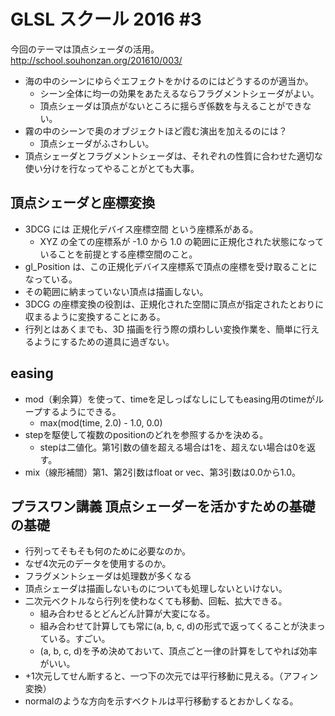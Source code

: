 # GLSL スクール 2016 #3
今回のテーマは頂点シェーダの活用。
http://school.souhonzan.org/201610/003/

- 海の中のシーンにゆらぐエフェクトをかけるのにはどうするのが適当か。
  - シーン全体に均一の効果をあたえるならフラグメントシェーダがよい。
  - 頂点シェーダは頂点がないところに揺らぎ係数を与えることができない。
- 霧の中のシーンで奥のオブジェクトほど霞む演出を加えるのには？
  - 頂点シェーダがふさわしい。
- 頂点シェーダとフラグメントシェーダは、それぞれの性質に合わせた適切な使い分けを行なってやることがとても大事。

## 頂点シェーダと座標変換
- 3DCG には 正規化デバイス座標空間 という座標系がある。
  - XYZ の全ての座標系が -1.0 から 1.0 の範囲に正規化された状態になっていることを前提とする座標空間のこと。
- gl_Position は、この正規化デバイス座標系で頂点の座標を受け取ることになっている。
- その範囲に納まっていない頂点は描画しない。
- 3DCG の座標変換の役割は、正規化された空間に頂点が指定されたとおりに収まるように変換することにある。
- 行列とはあくまでも、3D 描画を行う際の煩わしい変換作業を、簡単に行えるようにするための道具に過ぎない。

## easing
- mod（剰余算）を使って、timeを足しっぱなしにしてもeasing用のtimeがループするようにできる。
  - max(mod(time, 2.0) - 1.0, 0.0)
- stepを駆使して複数のpositionのどれを参照するかを決める。
  - stepは二値化。第1引数の値を超える場合は1を、超えない場合は0を返す。
- mix（線形補間）第1、第2引数はfloat or vec、第3引数は0.0から1.0。

## プラスワン講義 頂点シェーダーを活かすための基礎の基礎

- 行列ってそもそも何のために必要なのか。
- なぜ4次元のデータを使用するのか。
- フラグメントシェーダは処理数が多くなる
- 頂点シェーダは描画しないものについても処理しないといけない。
- 二次元ベクトルなら行列を使わなくても移動、回転、拡大できる。
  - 組み合わせるとどんどん計算が大変になる。
  - 組み合わせて計算しても常に(a, b, c, d)の形式で返ってくることが決まっている。すごい。
  - (a, b, c, d)を予め決めておいて、頂点ごと一律の計算をしてやれば効率がいい。
- +1次元してせん断すると、一つ下の次元では平行移動に見える。（アフィン変換）
- normalのような方向を示すベクトルは平行移動するとおかしくなる。
